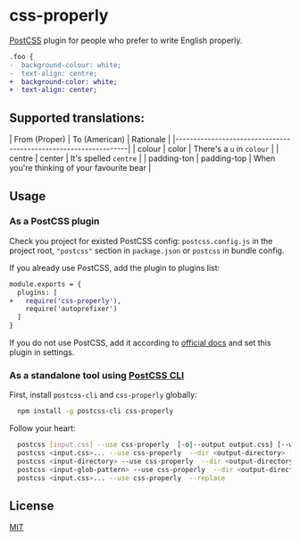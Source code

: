 # css-properly

[PostCSS] plugin for people who prefer to write English properly.

[PostCSS]: https://github.com/postcss/postcss

```diff
.foo {
-  background-colour: white;
-  text-align: centre;
+  background-color: white;
+  text-align: center;
```

## Supported translations:

| From (Proper) | To (American) | Rationale |
|-----------------------------------------------------------------|
| colour | color | There's a `u` in `colour` |
| centre | center | It's spelled `centre` |
| padding-ton | padding-top | When you're thinking of your favourite bear |


## Usage

### As a PostCSS plugin

Check you project for existed PostCSS config: `postcss.config.js`
in the project root, `"postcss"` section in `package.json`
or `postcss` in bundle config.

If you already use PostCSS, add the plugin to plugins list:

```diff
module.exports = {
  plugins: [
+   require('css-properly'),
    require('autoprefixer')
  ]
}
```

If you do not use PostCSS, add it according to [official docs]
and set this plugin in settings.

[official docs]: https://github.com/postcss/postcss#usage

### As a standalone tool using [PostCSS CLI](https://github.com/postcss/postcss-cli)

First, install `postcss-cli` and `css-properly` globally:

```sh
  npm install -g postcss-cli css-properly
```

Follow your heart:

```sh
  postcss [input.css] --use css-properly  [-o|--output output.css] [--watch|-w]
  postcss <input.css>... --use css-properly  --dir <output-directory> [--watch|-w]
  postcss <input-directory> --use css-properly  --dir <output-directory> [--watch|-w]
  postcss <input-glob-pattern> --use css-properly  --dir <output-directory> [--watch|-w]
  postcss <input.css>... --use css-properly  --replace
```

## License

[MIT](LICENSE)


